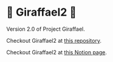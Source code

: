 # :giraffe: Giraffael2 :giraffe:

Version 2.0 of Project Giraffael.

Checkout Giraffael2 at [this repository](https://github.com/SpecialNoel/Giraffael2).

Checkout Giraffael2 at [this Notion page](https://www.notion.so/Project-Giraffael-15fa829a7ea780a7a2cdf502792b7805).
